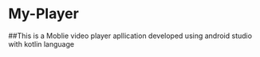 # My-Player
##This is a Moblie video player apllication developed using android studio with kotlin language
